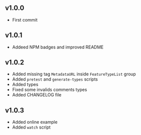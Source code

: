 ## v1.0.0
* First commit

## v1.0.1
* Addeed NPM badges and improved README

## v1.0.2
* Added missing tag `MetadataURL` inside `FeatureTypeList` group
* Added `pretest` and `generate-types` scripts
* Added types
* Fixed some invalids comments types
* Added CHANGELOG file

## v1.0.3
* Added online example
* Added `watch` script